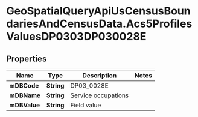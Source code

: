 # GeoSpatialQueryApiUsCensusBoundariesAndCensusData.Acs5ProfilesValuesDP0303DP030028E

## Properties

Name | Type | Description | Notes
------------ | ------------- | ------------- | -------------
**mDBCode** | **String** | DP03_0028E | 
**mDBName** | **String** | Service occupations | 
**mDBValue** | **String** | Field value | 


